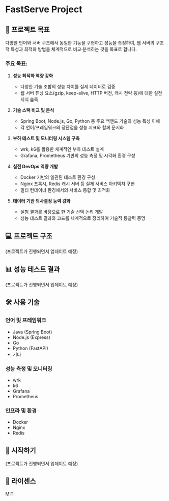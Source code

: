 # FastServe Project

## 🎯 프로젝트 목표

다양한 언어와 서버 구조에서 동일한 기능을 구현하고 성능을 측정하여, 웹 서버의 구조적 특성과 최적화 방법을 체계적으로 비교·분석하는 것을 목표로 합니다.

### 주요 목표:

1. **성능 최적화 역량 강화**
   - 다양한 기술 조합의 성능 차이를 실제 데이터로 검증
   - 웹 서버 튜닝 요소(gzip, keep-alive, HTTP 버전, 캐시 전략 등)에 대한 실전 지식 습득

2. **기술 스택 비교 및 분석**
   - Spring Boot, Node.js, Go, Python 등 주요 백엔드 기술의 성능 특성 이해
   - 각 언어/프레임워크의 장단점을 성능 지표와 함께 문서화

3. **부하 테스트 및 모니터링 시스템 구축**
   - wrk, k6를 활용한 체계적인 부하 테스트 설계
   - Grafana, Prometheus 기반의 성능 측정 및 시각화 환경 구성

4. **실전 DevOps 역량 개발**
   - Docker 기반의 일관된 테스트 환경 구성
   - Nginx 프록시, Redis 캐시 서버 등 실제 서비스 아키텍처 구현
   - 멀티 컨테이너 환경에서의 서비스 통합 및 최적화

5. **데이터 기반 의사결정 능력 강화**
   - 실험 결과를 바탕으로 한 기술 선택 논리 개발
   - 성능 테스트 결과와 코드를 체계적으로 정리하여 기술적 통찰력 증명

## 💻 프로젝트 구조

(프로젝트가 진행되면서 업데이트 예정)

## 📊 성능 테스트 결과

(프로젝트가 진행되면서 업데이트 예정)

## 🛠️ 사용 기술

### 언어 및 프레임워크
- Java (Spring Boot)
- Node.js (Express)
- Go
- Python (FastAPI)
- 기타

### 성능 측정 및 모니터링
- wrk
- k6
- Grafana
- Prometheus

### 인프라 및 환경
- Docker
- Nginx
- Redis

## 🚀 시작하기

(프로젝트가 진행되면서 업데이트 예정)

## 📝 라이센스

MIT 